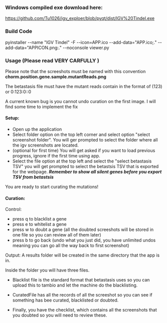 ### Windows compiled exe download here:

https://github.com/Tu1026/igv_exploer/blob/pyqt/dist/IGV%20Tindel.exe

### Build Code

pyinstaller --name "IGV Tindel" -F --icon=APP.ico --add-data="APP.ico;." --add-data="APPICON.png:." --noconsole viewer.py

### Usage (Please read **VERY CARFULLY** )

Please note that the screeshots must be named with this convention **chorm.position.gene.sample.mutantReads.png**

The betastasis file must have the mutant reads contain in the format of (123) or 0:123:0::0

A current known bug is you cannot undo curation on the first image. I will find some time to implement the fix

#### Setup:

- Open up the application
- Select folder option on the top left corner and select option "select screenshot folder". You will ger prompted to select the folder where all the igv screenshots are located.
- (optional for first time) You will get asked if you want to load previous progress, ignore if the first time using app.
- Select the file option at the top left and select the "select betastasis TSV" you will get prompted to select the betastsis TSV that is exported for the webpage. **_Remember to show all silent genes before you export TSV from betastsis_**

You are ready to start curating the mutations!

#### Curation:

Control:

- press q to blacklist a gene
- press e to whitelist a gene
- press w to doubt a gene (all the doubted screeshots will be stored in one file so you can review all of them later)
- press b to go back (undo what you just did, you have unlimited undos meaning you can go all the way back to first screenshot)

Output:
A results folder will be created in the same directory that the app is in.

Inside the folder you will have three files.

- Blacklist file is the standard format that betastasis uses so you can upload this to tambio and let the machine do the blacklisting.

- CuratedFile has all the records of all the screeshot so you can see if something has bee curated, blacklisted or doubted.

- Finally, you have the checklist, which contains all the screenshots that you doubted so you will need to review these.
